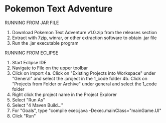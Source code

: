 # Pokemon Text Adventure
RUNNING FROM JAR FILE
1. Download Pokemon Text Adventure v1.0.zip from the releases section
2. Extract with 7zip, winrar, or other extraction software to obtain .jar file
2. Run the .jar executable program
 
RUNNING FROM ECLIPSE
1. Start Eclipse IDE
2. Navigate to File on the upper toolbar
3. Click on import
4a. Click on "Existing Projects into Workspace" under "General" and select the .project in the 1_code folder
4b. Click on "Projects from Folder or Archive" under general and select the 1_code folder
5. Right click the project name in the Project Explorer
6. Select "Run As"
7. Select "4 Maven Build..."
8. For "Goals", type "compile exec:java -Dexec.mainClass="mainGame.UI"
9. Click "Run"
